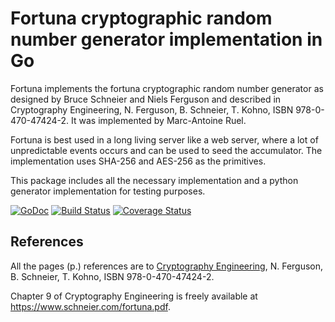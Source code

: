 Fortuna cryptographic random number generator implementation in Go
==================================================================

Fortuna implements the fortuna cryptographic random number generator as designed
by Bruce Schneier and Niels Ferguson and described in Cryptography Engineering,
N.  Ferguson, B. Schneier, T. Kohno, ISBN 978-0-470-47424-2. It was implemented
by Marc-Antoine Ruel.

Fortuna is best used in a long living server like a web server, where a lot of
unpredictable events occurs and can be used to seed the accumulator. The
implementation uses SHA-256 and AES-256 as the primitives.

This package includes all the necessary implementation and a python generator
implementation for testing purposes.

[![GoDoc](https://godoc.org/github.com/maruel/fortuna?status.svg)](https://godoc.org/github.com/maruel/fortuna)
[![Build Status](https://travis-ci.org/maruel/fortuna.svg?branch=master)](https://travis-ci.org/maruel/fortuna)
[![Coverage Status](https://img.shields.io/coveralls/maruel/fortuna.svg)](https://coveralls.io/r/maruel/fortuna?branch=master)


References
----------

All the pages (p.) references are to
[Cryptography Engineering](https://www.schneier.com/book-ce.html), N. Ferguson,
B. Schneier, T. Kohno, ISBN 978-0-470-47424-2.

Chapter 9 of Cryptography Engineering is freely available at
https://www.schneier.com/fortuna.pdf.
